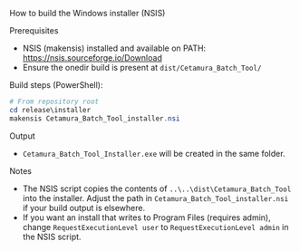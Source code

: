 How to build the Windows installer (NSIS)

Prerequisites
- NSIS (makensis) installed and available on PATH: https://nsis.sourceforge.io/Download
- Ensure the onedir build is present at `dist/Cetamura_Batch_Tool/`

Build steps (PowerShell):

```powershell
# From repository root
cd release\installer
makensis Cetamura_Batch_Tool_installer.nsi
```

Output
- `Cetamura_Batch_Tool_Installer.exe` will be created in the same folder.

Notes
- The NSIS script copies the contents of `..\..\dist\Cetamura_Batch_Tool` into the installer. Adjust the path in `Cetamura_Batch_Tool_installer.nsi` if your build output is elsewhere.
- If you want an install that writes to Program Files (requires admin), change `RequestExecutionLevel user` to `RequestExecutionLevel admin` in the NSIS script.
